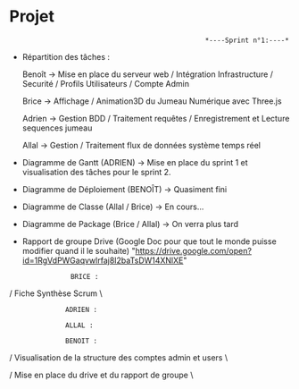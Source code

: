 # Projet

                                                     *----Sprint n°1:----*

- Répartition des tâches :

    Benoît -> Mise en place du serveur web / Intégration Infrastructure / Securité / Profils Utilisateurs / Compte Admin
 
    Brice -> Affichage / Animation3D du Jumeau Numérique avec Three.js

    Adrien -> Gestion BDD / Traitement requêtes / Enregistrement et Lecture sequences jumeau

    Allal -> Gestion / Traitement flux de données système temps réel

- Diagramme de Gantt (ADRIEN) ->  Mise en place du sprint 1 et visualisation des tâches pour le sprint 2.

- Diagramme de Déploiement (BENOÎT) -> Quasiment fini

- Diagramme de Classe (Allal / Brice) -> En cours...

- Diagramme de Package (Brice / Allal) -> On verra plus tard

- Rapport de groupe Drive (Google Doc pour que tout le monde puisse modifier quand il le souhaite)
  "https://drive.google.com/open?id=1RgVdPWGaqvwlrfaj8I2baTsDW14XNlXE"


                  BRICE :   

/ Fiche Synthèse Scrum \

                  ADRIEN :

                  ALLAL :

                  BENOIT :  

/ Visualisation de la structure des comptes admin et users \

/ Mise en place du drive et du rapport de groupe \
